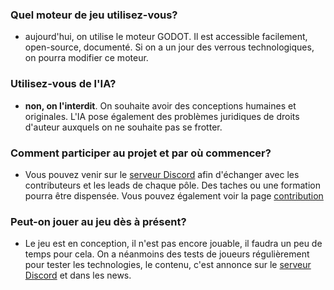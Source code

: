 ### Quel moteur de jeu utilisez-vous?

- aujourd'hui, on utilise le moteur GODOT. Il est accessible facilement, open-source, documenté. Si on a un jour des verrous technologiques, on pourra modifier ce moteur.

### Utilisez-vous de l'IA?

- **non, on l'interdit**. On souhaite avoir des conceptions humaines et originales. L'IA pose également des problèmes juridiques de droits d'auteur auxquels on ne souhaite pas se frotter.

### Comment participer au projet et par où commencer?

- Vous pouvez venir sur le [serveur Discord](https://discord.gg/K4a2mwwBAM) afin d'échanger avec les contributeurs et les leads de chaque pôle. Des taches ou une formation pourra être dispensée. Vous pouvez également voir la page [contribution](/fr/contribute)

### Peut-on jouer au jeu dès à présent?

- Le jeu est en conception, il n'est pas encore jouable, il faudra un peu de temps pour cela. On a néanmoins des tests de joueurs régulièrement pour tester les technologies, le contenu, c'est annonce sur le [serveur Discord](https://discord.gg/K4a2mwwBAM) et dans les news.